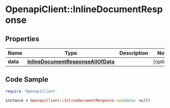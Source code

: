 # OpenapiClient::InlineDocumentResponse

## Properties

Name | Type | Description | Notes
------------ | ------------- | ------------- | -------------
**data** | [**InlineDocumentResponseAllOfData**](InlineDocumentResponseAllOfData.md) |  | [optional] 

## Code Sample

```ruby
require 'OpenapiClient'

instance = OpenapiClient::InlineDocumentResponse.new(data: null)
```


